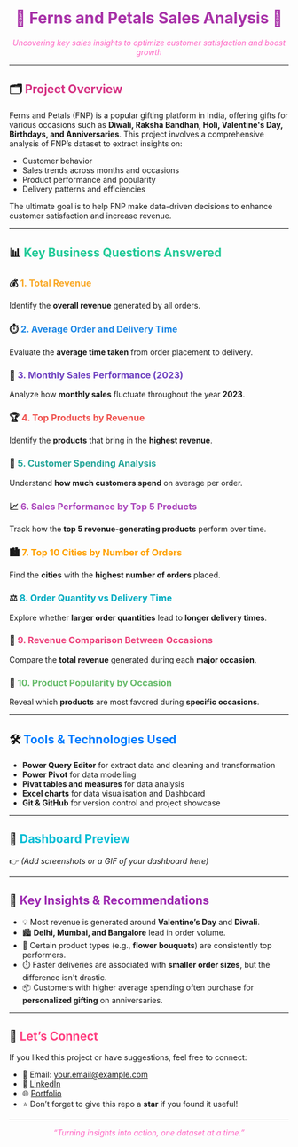 <h1 align="center" style="color:#a832a8;">🌸 Ferns and Petals Sales Analysis 🌸</h1>
<p align="center" style="color:#ff66c4;"><i>Uncovering key sales insights to optimize customer satisfaction and boost growth</i></p>

---

## 🗂️ <span style="color:#d63384;">Project Overview</span>

Ferns and Petals (FNP) is a popular gifting platform in India, offering gifts for various occasions such as **Diwali, Raksha Bandhan, Holi, Valentine's Day, Birthdays, and Anniversaries**. This project involves a comprehensive analysis of FNP’s dataset to extract insights on:

- Customer behavior
- Sales trends across months and occasions
- Product performance and popularity
- Delivery patterns and efficiencies

The ultimate goal is to help FNP make data-driven decisions to enhance customer satisfaction and increase revenue.

---

## 📊 <span style="color:#20c997;">Key Business Questions Answered</span>

### 💰 <span style="color:#f9a825;">1. Total Revenue</span>
Identify the **overall revenue** generated by all orders.

### ⏱️ <span style="color:#1e88e5;">2. Average Order and Delivery Time</span>
Evaluate the **average time taken** from order placement to delivery.

### 📆 <span style="color:#6f42c1;">3. Monthly Sales Performance (2023)</span>
Analyze how **monthly sales** fluctuate throughout the year **2023**.

### 🏆 <span style="color:#ef5350;">4. Top Products by Revenue</span>
Identify the **products** that bring in the **highest revenue**.

### 🧾 <span style="color:#26a69a;">5. Customer Spending Analysis</span>
Understand **how much customers spend** on average per order.

### 📈 <span style="color:#ab47bc;">6. Sales Performance by Top 5 Products</span>
Track how the **top 5 revenue-generating products** perform over time.

### 🏙️ <span style="color:#ffa000;">7. Top 10 Cities by Number of Orders</span>
Find the **cities** with the **highest number of orders** placed.

### ⚖️ <span style="color:#00acc1;">8. Order Quantity vs Delivery Time</span>
Explore whether **larger order quantities** lead to **longer delivery times**.

### 🎉 <span style="color:#ec407a;">9. Revenue Comparison Between Occasions</span>
Compare the **total revenue** generated during each **major occasion**.

### 🎁 <span style="color:#66bb6a;">10. Product Popularity by Occasion</span>
Reveal which **products** are most favored during **specific occasions**.

---

## 🛠️ <span style="color:#007bff;">Tools & Technologies Used</span>

- **Power Query Editor** for extract data and cleaning and transformation
- **Power Pivot** for data modelling
- **Pivat tables and measures** for data analysis
- **Excel charts** for data visualisation and Dashboard
- **Git & GitHub** for version control and project showcase

---

## 📸 <span style="color:#00bcd4;">Dashboard Preview</span>

👉 *(Add screenshots or a GIF of your dashboard here)*

---

## 🚀 <span style="color:#9c27b0;">Key Insights & Recommendations</span>

- 💡 Most revenue is generated around **Valentine’s Day** and **Diwali**.
- 🏙️ **Delhi, Mumbai, and Bangalore** lead in order volume.
- 🎁 Certain product types (e.g., **flower bouquets**) are consistently top performers.
- ⏱️ Faster deliveries are associated with **smaller order sizes**, but the difference isn't drastic.
- 📦 Customers with higher average spending often purchase for **personalized gifting** on anniversaries.

---

## 🙌 <span style="color:#ff4081;">Let’s Connect</span>

If you liked this project or have suggestions, feel free to connect:

- 📧 Email: your.email@example.com  
- 💼 [LinkedIn](https://linkedin.com/in/yourusername)  
- 🌐 [Portfolio](https://yourportfolio.com)  
- ⭐ Don’t forget to give this repo a **star** if you found it useful!

---

<p align="center" style="color:#ff66c4;"><i>“Turning insights into action, one dataset at a time.”</i></p>
